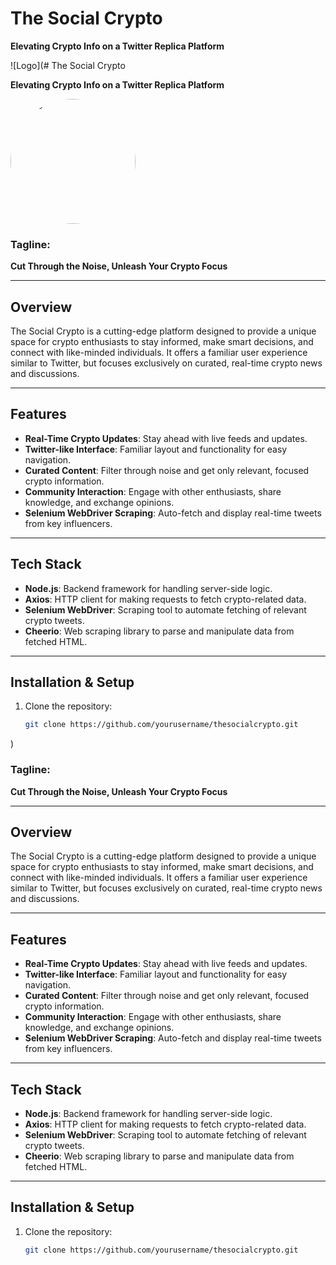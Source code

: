 # The Social Crypto

**Elevating Crypto Info on a Twitter Replica Platform**

![Logo](# The Social Crypto

**Elevating Crypto Info on a Twitter Replica Platform**

<img src="https://drive.google.com/uc?export=view&id=1YSDGVVy7B--ODYbhFwHaJwo6SqWcy5jm" alt="Logo" width="200" style="border-radius: 50%;"/>

### Tagline: 
**Cut Through the Noise, Unleash Your Crypto Focus**

---

## Overview

The Social Crypto is a cutting-edge platform designed to provide a unique space for crypto enthusiasts to stay informed, make smart decisions, and connect with like-minded individuals. It offers a familiar user experience similar to Twitter, but focuses exclusively on curated, real-time crypto news and discussions.

---

## Features

- **Real-Time Crypto Updates**: Stay ahead with live feeds and updates.
- **Twitter-like Interface**: Familiar layout and functionality for easy navigation.
- **Curated Content**: Filter through noise and get only relevant, focused crypto information.
- **Community Interaction**: Engage with other enthusiasts, share knowledge, and exchange opinions.
- **Selenium WebDriver Scraping**: Auto-fetch and display real-time tweets from key influencers.
  
---

## Tech Stack

- **Node.js**: Backend framework for handling server-side logic.
- **Axios**: HTTP client for making requests to fetch crypto-related data.
- **Selenium WebDriver**: Scraping tool to automate fetching of relevant crypto tweets.
- **Cheerio**: Web scraping library to parse and manipulate data from fetched HTML.
  
---

## Installation & Setup

1. Clone the repository:
   ```bash
   git clone https://github.com/yourusername/thesocialcrypto.git
)

### Tagline: 
**Cut Through the Noise, Unleash Your Crypto Focus**

---

## Overview

The Social Crypto is a cutting-edge platform designed to provide a unique space for crypto enthusiasts to stay informed, make smart decisions, and connect with like-minded individuals. It offers a familiar user experience similar to Twitter, but focuses exclusively on curated, real-time crypto news and discussions.

---

## Features

- **Real-Time Crypto Updates**: Stay ahead with live feeds and updates.
- **Twitter-like Interface**: Familiar layout and functionality for easy navigation.
- **Curated Content**: Filter through noise and get only relevant, focused crypto information.
- **Community Interaction**: Engage with other enthusiasts, share knowledge, and exchange opinions.
- **Selenium WebDriver Scraping**: Auto-fetch and display real-time tweets from key influencers.
  
---

## Tech Stack

- **Node.js**: Backend framework for handling server-side logic.
- **Axios**: HTTP client for making requests to fetch crypto-related data.
- **Selenium WebDriver**: Scraping tool to automate fetching of relevant crypto tweets.
- **Cheerio**: Web scraping library to parse and manipulate data from fetched HTML.
  
---

## Installation & Setup

1. Clone the repository:
   ```bash
   git clone https://github.com/yourusername/thesocialcrypto.git
